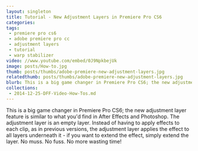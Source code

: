 ```yaml
---
layout: singleton
title: Tutorial - New Adjustment Layers in Premiere Pro CS6
categories:
tags:
 - premiere pro cs6
 - adobe premiere pro cc
 - adjustment layers
 - tutorial
 - warp stabilizer
video: //www.youtube.com/embed/0J9NpkbejUk
image: posts/How-to.jpg
thumb: posts/thumbs/adobe-premiere-new-adjustment-layers.jpg
relatedthumb: posts/thumbs/adobe-premiere-new-adjustment-layers.jpg
blurb: This is a big game changer in Premiere Pro CS6; the new adjustment layer feature is similar to what you'd find in After Effects and Photoshop.
collections:
 - 2014-12-25-DFF-Video-How-Tos.md
---
```


This is a big game changer in Premiere Pro CS6; the new adjustment layer feature is similar to what you'd find in After Effects and Photoshop. The adjustment layer is an empty layer. Instead of having to apply effects to each clip, as in previous versions, the adjustment layer applies the effect to all layers underneath it - if you want to extend the effect, simply extend the layer. No muss. No fuss. No more wasting time!